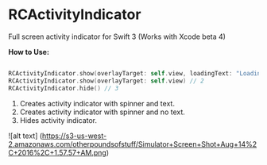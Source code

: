 # RCActivityIndicator
Full screen activity indicator for Swift 3 (Works with Xcode beta 4)

<b> How to Use: </b>

```Swift

RCActivityIndicator.show(overlayTarget: self.view, loadingText: "Loading") // 1
RCActivityIndicator.show(overlayTarget: self.view) // 2
RCActivityIndicator.hide() // 3

```

1. Creates activity indicator with spinner and text.
2. Creates activity indicator with spinner and no text.
3. Hides activity indicator.

![alt text] (https://s3-us-west-2.amazonaws.com/otherpoundsofstuff/Simulator+Screen+Shot+Aug+14%2C+2016%2C+1.57.57+AM.png)


